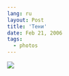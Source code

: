 ```yaml
---
lang: ru
layout: Post
title: 'Тени'
date: Feb 21, 2006
tags:
  - photos
---
```


![](/images/blog/MG-1535.jpg)
